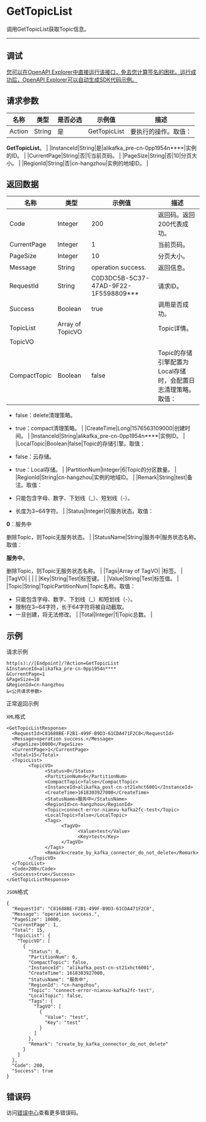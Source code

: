 # GetTopicList

调用GetTopicList获取Topic信息。

****

## 调试

[您可以在OpenAPI Explorer中直接运行该接口，免去您计算签名的困扰。运行成功后，OpenAPI Explorer可以自动生成SDK代码示例。](https://api.aliyun.com/#product=alikafka&api=GetTopicList&type=RPC&version=2019-09-16)

## 请求参数

|名称|类型|是否必选|示例值|描述|
|--|--|----|---|--|
|Action|String|是|GetTopicList|要执行的操作。取值：

 **GetTopicList**。 |
|InstanceId|String|是|alikafka\_pre-cn-0pp1954n\*\*\*\*|实例的ID。 |
|CurrentPage|String|否|1|当前页码。 |
|PageSize|String|否|10|分页大小。 |
|RegionId|String|否|cn-hangzhou|实例的地域ID。 |

## 返回数据

|名称|类型|示例值|描述|
|--|--|---|--|
|Code|Integer|200|返回码。返回200代表成功。 |
|CurrentPage|Integer|1|当前页码。 |
|PageSize|Integer|10|分页大小。 |
|Message|String|operation success.|返回信息。 |
|RequestId|String|C0D3DC5B-5C37-47AD-9F22-1F5598809\*\*\*|请求ID。 |
|Success|Boolean|true|调用是否成功。 |
|TopicList|Array of TopicVO| |Topic详情。 |
|TopicVO| | | |
|CompactTopic|Boolean|false|Topic的存储引擎配置为Local存储时，会配置日志清理策略。取值：

 -   false：delete清理策略。
-   true：compact清理策略。 |
|CreateTime|Long|1576563109000|创建时间。 |
|InstanceId|String|alikafka\_pre-cn-0pp1954n\*\*\*\*|实例ID。 |
|LocalTopic|Boolean|false|Topic的存储引擎。取值：

 -   false：云存储。
-   true：Local存储。 |
|PartitionNum|Integer|6|Topic的分区数量。 |
|RegionId|String|cn-hangzhou|实例的地域ID。 |
|Remark|String|test|备注。取值：

 -   只能包含字母、数字、下划线（\_）、短划线（-）。
-   长度为3~64字符。 |
|Status|Integer|0|服务状态。取值：

 **0**：服务中

 删除Topic，则Topic无服务状态。 |
|StatusName|String|服务中|服务状态名称。取值：

 **服务中**。

 删除Topic，则Topic无服务状态名称。 |
|Tags|Array of TagVO| |标签。 |
|TagVO| | | |
|Key|String|Test|标签键。 |
|Value|String|Test|标签值。 |
|Topic|String|TopicPartitionNum|Topic名称。取值：

 -   只能包含字母、数字、下划线（\_）和短划线（-）。
-   限制在3~64字符，长于64字符将被自动截取。
-   一旦创建，将无法修改。 |
|Total|Integer|1|Topic总数。 |

## 示例

请求示例

```
http(s)://[Endpoint]/?Action=GetTopicList
&InstanceId=alikafka_pre-cn-0pp1954n****
&CurrentPage=1
&PageSize=10
&RegionId=cn-hangzhou
&<公共请求参数>
```

正常返回示例

`XML`格式

```
<GetTopicListResponse>
  <RequestId>C81688BE-F2B1-499F-B9D3-61CDA471F2C8</RequestId>
  <Message>operation success.</Message>
  <PageSize>10000</PageSize>
  <CurrentPage>1</CurrentPage>
  <Total>15</Total>
  <TopicList>
        <TopicVO>
              <Status>0</Status>
              <PartitionNum>6</PartitionNum>
              <CompactTopic>false</CompactTopic>
              <InstanceId>alikafka_post-cn-st21xhct6001</InstanceId>
              <CreateTime>1618303927000</CreateTime>
              <StatusName>服务中</StatusName>
              <RegionId>cn-hangzhou</RegionId>
              <Topic>connect-error-nianxu-kafka2fc-test</Topic>
              <LocalTopic>false</LocalTopic>
              <Tags>
                    <TagVO>
                          <Value>test</Value>
                          <Key>test</Key>
                    </TagVO>
              </Tags>
              <Remark>create_by_kafka_connector_do_not_delete</Remark>
        </TopicVO>
  </TopicList>
  <Code>200</Code>
  <Success>true</Success>
</GetTopicListResponse>
```

`JSON`格式

```
{
  "RequestId": "C81688BE-F2B1-499F-B9D3-61CDA471F2C8",
  "Message": "operation success.",
  "PageSize": 10000,
  "CurrentPage": 1,
  "Total": 15,
  "TopicList": {
    "TopicVO": [
      {
        "Status": 0,
        "PartitionNum": 6,
        "CompactTopic": false,
        "InstanceId": "alikafka_post-cn-st21xhct6001",
        "CreateTime": 1618303927000,
        "StatusName": "服务中",
        "RegionId": "cn-hangzhou",
        "Topic": "connect-error-nianxu-kafka2fc-test",
        "LocalTopic": false,
        "Tags": {
          "TagVO": [
            {
              "Value": "test",
              "Key": "test"
            }
          ]
        },
        "Remark": "create_by_kafka_connector_do_not_delete"
      }
    ]
  },
  "Code": 200,
  "Success": true
}
```

## 错误码

访问[错误中心](https://error-center.aliyun.com/status/product/alikafka)查看更多错误码。

